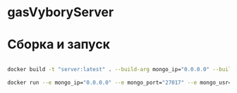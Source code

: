 # gasVyboryServer

# Сборка и запуск

```bash

docker build -t "server:latest" . --build-arg mongo_ip="0.0.0.0" --build-arg mongo_port="27017" --build-arg mongo_usr="admin" --build-arg mongo_pwd="admin"
    
docker run --e mongo_ip="0.0.0.0" --e mongo_port="27017" --e mongo_usr="admin" --e mongo_pwd="admin" server:latest

```

